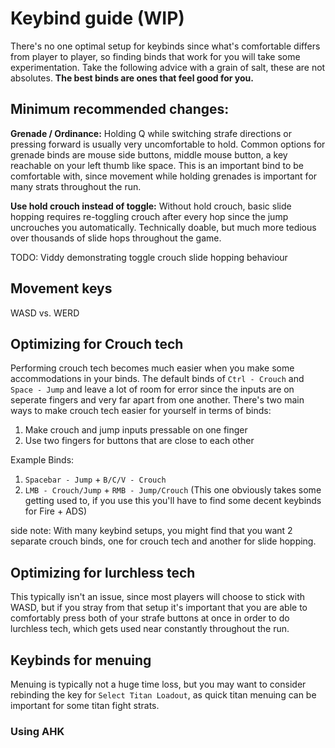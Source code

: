 # Keybind guide (WIP)

There's no one optimal setup for keybinds since what's comfortable differs from player to player, so finding binds that work for you will take some experimentation. Take the following advice with a grain of salt, these are not absolutes. **The best binds are ones that feel good for you.**

## Minimum recommended changes:

**Grenade / Ordinance:** Holding Q while switching strafe directions or pressing forward is usually very uncomfortable to hold. Common options for grenade binds are mouse side buttons, middle mouse button, a key reachable on your left thumb like space. This is an important bind to be comfortable with, since movement while holding grenades is important for many strats throughout the run.

**Use hold crouch instead of toggle:** Without hold crouch, basic slide hopping requires re-toggling crouch after every hop since the jump uncrouches you automatically. Technically doable, but much more tedious over thousands of slide hops throughout the game.

TODO: Viddy demonstrating toggle crouch slide hopping behaviour

## Movement keys

WASD vs. WERD

## Optimizing for Crouch tech

Performing crouch tech becomes much easier when you make some accommodations in your binds. The default binds of `Ctrl - Crouch` and `Space - Jump` and leave a lot of room for error since the inputs are on seperate fingers and very far apart from one another.
There's two main ways to make crouch tech easier for yourself in terms of binds:

1. Make crouch and jump inputs pressable on one finger
2. Use two fingers for buttons that are close to each other

Example Binds:
 1. `Spacebar - Jump` + `B/C/V - Crouch`
 2. `LMB - Crouch/Jump` + `RMB - Jump/Crouch` (This one obviously takes some getting used to, if you use this you'll have to find some decent keybinds for Fire + ADS)

side note: With many keybind setups, you might find that you want 2 separate crouch binds, one for crouch tech and another for slide hopping.

## Optimizing for lurchless tech
This typically isn't an issue, since most players will choose to stick with WASD, but if you stray from that setup it's important that you are able to comfortably press both of your strafe buttons at once in order to do lurchless tech, which gets used near constantly throughout the run.
## Keybinds for menuing
Menuing is typically not a huge time loss, but you may want to consider rebinding the key for `Select Titan Loadout`, as quick titan menuing can be important for some titan fight strats.
### Using AHK
